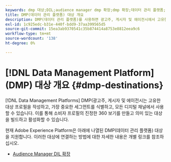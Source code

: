```yaml
---
keywords: dmp 대상;DIL;audience manager dmp 확장;dmp 확장;데이터 관리 플랫폼;데이터 관리 플랫폼 대상
title: DMP(데이터 관리 플랫폼) 대상 개요
description: DMP(데이터 관리 플랫폼)를 사용하면 광고주, 게시자 및 에이전시에서 고유한 대상 프로필을 작성하고, 가장 중요한 세그먼트를 식별하고, 모든 디지털 채널에서 사용할 수 있습니다. 이를 통해 소비자 프로필의 진정한 360 보기를 만들고 의미 있는 대상을 빌드하고 활성화할 수 있습니다.
exl-id: 1c925edc-b31e-440f-bdd9-37aa399565d5
source-git-commit: 15ea3ab9370541c35b874414a8753e8812eea9c6
workflow-type: tm+mt
source-wordcount: '138'
ht-degree: 0%

---
```


# [!DNL Data Management Platform] (DMP) 대상 개요 {#dmp-destinations}

[!DNL Data Management Platforms] DMP(광고주, 게시자 및 에이전시는 고유한 대상 프로필을 작성하고, 가장 중요한 세그먼트를 식별하고, 모든 디지털 채널에서 사용할 수 있습니다. 이를 통해 소비자 프로필의 진정한 360 보기를 만들고 의미 있는 대상을 빌드하고 활성화할 수 있습니다.

현재 Adobe Experience Platform은 아래에 나열된 DMP(데이터 관리 플랫폼) 대상을 지원합니다. 이러한 대상에 연결하는 방법에 대한 자세한 내용은 개별 링크를 참조하십시오.

* [Audience Manager DIL 확장](aam-dil-extension.md)
